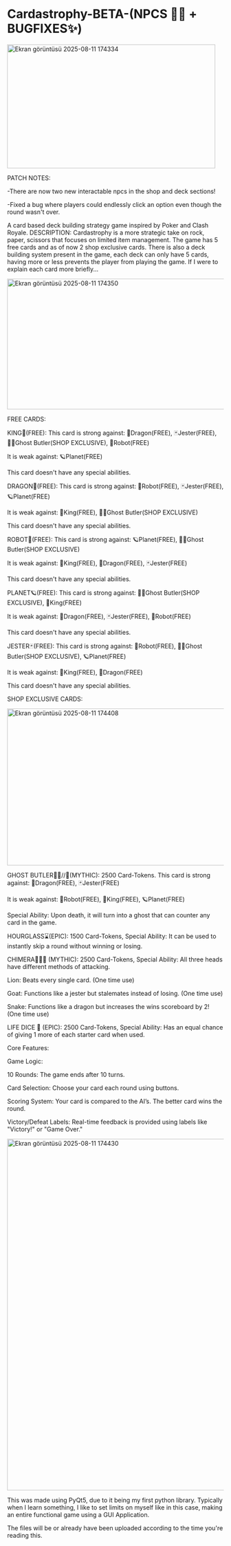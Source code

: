 # Cardastrophy-BETA-(NPCS 🧌🙆 + BUGFIXES✨)

<img width="484" height="288" alt="Ekran görüntüsü 2025-08-11 174334" src="https://github.com/user-attachments/assets/37abc693-a31e-4d0f-9ac1-633834b038b6" />

PATCH NOTES:

-There are now two new interactable npcs in the shop and deck sections!

-Fixed a bug where players could endlessly click an option even though the round wasn't over.

A card based deck building strategy game inspired by Poker and Clash Royale.
DESCRIPTION:
Cardastrophy is a more strategic take on rock, paper, scissors that focuses on limited item management. The game has 5 free cards and as of now 2 shop exclusive cards. There is also a deck building system present in the game, each deck can only have 5 cards, having more or less prevents the player from playing the game. If I were to explain each card more briefly...

<img width="527" height="304" alt="Ekran görüntüsü 2025-08-11 174350" src="https://github.com/user-attachments/assets/d3f10ec5-3d4e-4bd7-a1c7-4c9f1a2de61e" />


FREE CARDS:

KING🫅(FREE):
This card is strong against:
🐉Dragon(FREE),
🃏Jester(FREE),
🤵‍♂️Ghost Butler(SHOP EXCLUSIVE),
🤖Robot(FREE)

It is weak against:
🪐Planet(FREE)

This card doesn't have any special abilities.

DRAGON🐉(FREE):
This card is strong against:
🤖Robot(FREE),
🃏Jester(FREE),
🪐Planet(FREE)

It is weak against:
🫅King(FREE),
🤵‍♂️Ghost Butler(SHOP EXCLUSIVE)

This card doesn't have any special abilities.

ROBOT🤖(FREE):
This card is strong against:
🪐Planet(FREE),
🤵‍♂️Ghost Butler(SHOP EXCLUSIVE)

It is weak against:
🫅King(FREE),
🐉Dragon(FREE),
🃏Jester(FREE)

This card doesn't have any special abilities.

PLANET🪐(FREE):
This card is strong against:
🤵‍♂️Ghost Butler(SHOP EXCLUSIVE),
🫅King(FREE)

It is weak against:
🐉Dragon(FREE),
🃏Jester(FREE),
🤖Robot(FREE)

This card doesn't have any special abilities.

JESTER🃏(FREE):
This card is strong against:
🤖Robot(FREE),
🤵‍♂️Ghost Butler(SHOP EXCLUSIVE),
🪐Planet(FREE)

It is weak against:
🫅King(FREE),
🐉Dragon(FREE)

This card doesn't have any special abilities.

SHOP EXCLUSIVE CARDS:

<img width="530" height="365" alt="Ekran görüntüsü 2025-08-11 174408" src="https://github.com/user-attachments/assets/f598c5eb-00fb-4112-9722-de1980948079" />


GHOST BUTLER🤵‍♂️//👻(MYTHIC):
2500 Card-Tokens.
This card is strong against:
🐉Dragon(FREE),
🃏Jester(FREE)

It is weak against:
🤖Robot(FREE),
🫅King(FREE),
🪐Planet(FREE)

Special Ability: Upon death, it will turn into a ghost that can counter any card in the game.

HOURGLASS⌛(EPIC):
1500 Card-Tokens,
Special Ability: It can be used to instantly skip a round without winning or losing.

CHIMERA👹🦁🐍 (MYTHIC):
2500 Card-Tokens,
Special Ability: All three heads have different methods of attacking.

Lion: Beats every single card. (One time use)

Goat: Functions like a jester but stalemates instead of losing. (One time use)

Snake: Functions like a dragon but increases the wins scoreboard by 2! (One time use)

LIFE DICE 🎲 (EPIC):
2500 Card-Tokens,
Special Ability: Has an equal chance of giving 1 more of each starter card when used.

Core Features:

Game Logic:

10 Rounds: The game ends after 10 turns.

Card Selection: Choose your card each round using buttons.

Scoring System: Your card is compared to the AI’s. The better card wins the round.

Victory/Defeat Labels: Real-time feedback is provided using labels like "Victory!" or "Game Over."

<img width="528" height="818" alt="Ekran görüntüsü 2025-08-11 174430" src="https://github.com/user-attachments/assets/5a3f8b28-1ae5-43c6-a19e-634cc4024e42" />


This was made using PyQt5, due to it being my first python library. Typically when I learn something, I like to set limits on myself like in this case, making an entire functional game using a GUI Application.

The files will be or already have been uploaded according to the time you're reading this.
